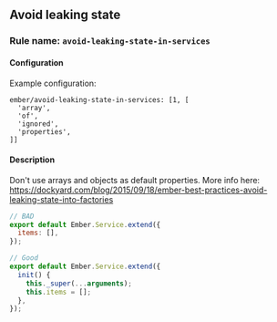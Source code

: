 ## Avoid leaking state

### Rule name: `avoid-leaking-state-in-services`

#### Configuration

Example configuration:

```
ember/avoid-leaking-state-in-services: [1, [
  'array',
  'of',
  'ignored',
  'properties',
]]
```

#### Description

Don't use arrays and objects as default properties. More info here: https://dockyard.com/blog/2015/09/18/ember-best-practices-avoid-leaking-state-into-factories

```javascript
// BAD
export default Ember.Service.extend({
  items: [],
});
```

```javascript
// Good
export default Ember.Service.extend({
  init() {
    this._super(...arguments);
    this.items = [];
  },
});
```

